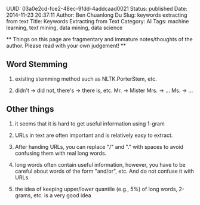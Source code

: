 UUID: 03a0e2cd-fce2-48ec-9fdd-4addcaad0021
Status: published
Date: 2014-11-23 20:37:11
Author: Ben Chuanlong Du
Slug: keywords extracting from text
Title: Keywords Extracting from Text
Category: AI
Tags: machine learning, text mining, data mining, data science

**
Things on this page are
fragmentary and immature notes/thoughts of the author.
Please read with your own judgement!
**

## Word Stemming

1. existing stemming method such as NLTK.PorterStem, etc.

2. didn't -> did not, there's -> there is, etc.
Mr. -> Mister
Mrs. -> ...
Ms. -> ...

## Other things

1. it seems that it is hard to get useful information using 1-gram

2. URLs in text are often important and is relatively easy to extract. 

3. After handing URLs, you can replace "/" and "." with spaces to avoid confusing them with real long words.


2. long words often contain useful information, 
however, you have to be careful about  words of the form "and/or", etc.
And do not confuse it with URLs.


3. the idea of keeping upper/lower quantile (e.g., 5%) of long words, 2-grams, etc. is a very good idea
